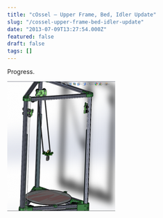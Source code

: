 ```yaml
---
title: "cOssel – Upper Frame, Bed, Idler Update"
slug: "/cossel-upper-frame-bed-idler-update"
date: "2013-07-09T13:27:54.000Z"
featured: false
draft: false
tags: []
---
```



Progress.

[![cossel_dev3](./images/cossel_dev3-249x300.png)](http://static.cdaringe.com/archive/2013/07/cossel_dev3.png)




